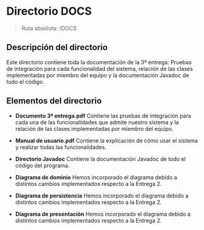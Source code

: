 # Directorio DOCS
> Ruta absoluta: /DOCS

## Descripción del directorio
Este directorio contiene toda la documentación de la 3ª entrega: Pruebas de integración para cada funcionalidad del sistema, relación de las clases implementadas por miembro del equipo y la documentación Javadoc de todo el código.

## Elementos del directorio
- **Documento 3ª entrega.pdf**
Contiene las pruebas de integración para cada una de las funcionalidades que admite nuestro sistema y la relación de las clases implementadas por miembro del equipo.

- **Manual de usuario.pdf**
Contiene la explicación de cómo usar el sistema y realizar todas las funcionalidades.

- **Directorio Javadoc**
Contiene la documentación Javadoc de todo el código del programa.

- **Diagrama de dominio**
Hemos incorporado el diagrama debido a distintos cambios implementados respecto a la Entrega 2.

- **Diagrama de persistencia**
Hemos incorporado el diagrama debido a distintos cambios implementados respecto a la Entrega 2.

- **Diagrama de presentación**
  Hemos incorporado el diagrama debido a distintos cambios implementados respecto a la Entrega 2.